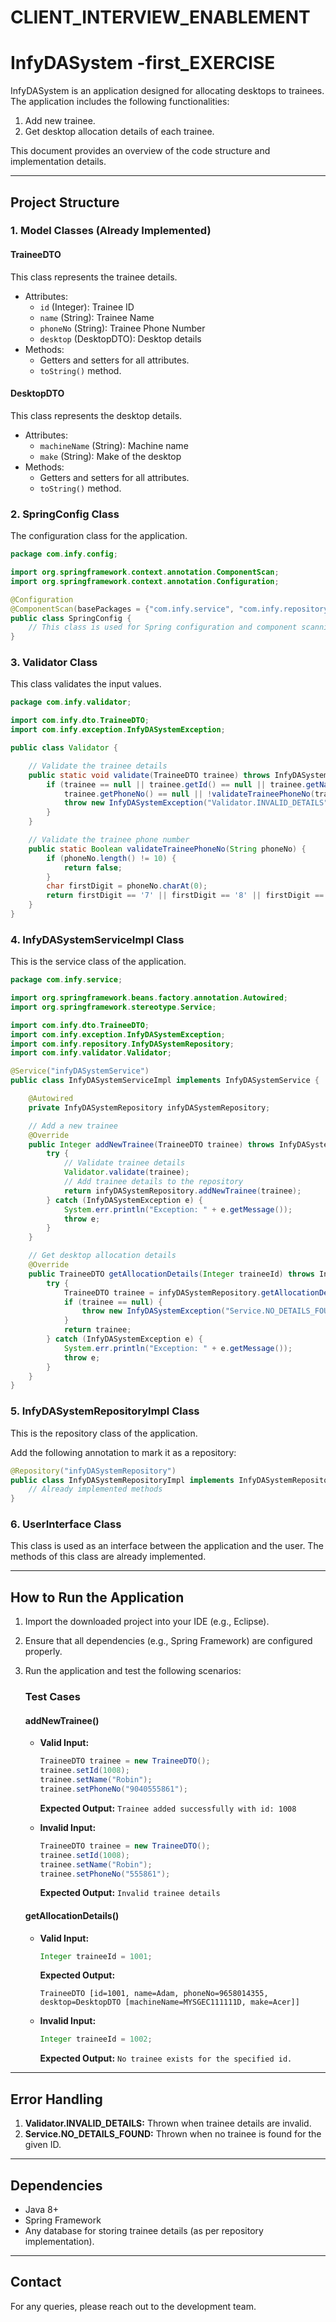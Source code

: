 # CLIENT_INTERVIEW_ENABLEMENT


# InfyDASystem -first_EXERCISE

InfyDASystem is an application designed for allocating desktops to trainees. The application includes the following functionalities:

1. Add new trainee.
2. Get desktop allocation details of each trainee.

This document provides an overview of the code structure and implementation details.

---

## **Project Structure**

### **1. Model Classes (Already Implemented)**

#### **TraineeDTO**
This class represents the trainee details.
- Attributes:
  - `id` (Integer): Trainee ID
  - `name` (String): Trainee Name
  - `phoneNo` (String): Trainee Phone Number
  - `desktop` (DesktopDTO): Desktop details
- Methods:
  - Getters and setters for all attributes.
  - `toString()` method.

#### **DesktopDTO**
This class represents the desktop details.
- Attributes:
  - `machineName` (String): Machine name
  - `make` (String): Make of the desktop
- Methods:
  - Getters and setters for all attributes.
  - `toString()` method.

### **2. SpringConfig Class**
The configuration class for the application.

```java
package com.infy.config;

import org.springframework.context.annotation.ComponentScan;
import org.springframework.context.annotation.Configuration;

@Configuration
@ComponentScan(basePackages = {"com.infy.service", "com.infy.repository"})
public class SpringConfig {
    // This class is used for Spring configuration and component scanning
}
```

### **3. Validator Class**
This class validates the input values.

```java
package com.infy.validator;

import com.infy.dto.TraineeDTO;
import com.infy.exception.InfyDASystemException;

public class Validator {

    // Validate the trainee details
    public static void validate(TraineeDTO trainee) throws InfyDASystemException {
        if (trainee == null || trainee.getId() == null || trainee.getName() == null ||
            trainee.getPhoneNo() == null || !validateTraineePhoneNo(trainee.getPhoneNo())) {
            throw new InfyDASystemException("Validator.INVALID_DETAILS");
        }
    }

    // Validate the trainee phone number
    public static Boolean validateTraineePhoneNo(String phoneNo) {
        if (phoneNo.length() != 10) {
            return false;
        }
        char firstDigit = phoneNo.charAt(0);
        return firstDigit == '7' || firstDigit == '8' || firstDigit == '9';
    }
}
```

### **4. InfyDASystemServiceImpl Class**
This is the service class of the application.

```java
package com.infy.service;

import org.springframework.beans.factory.annotation.Autowired;
import org.springframework.stereotype.Service;

import com.infy.dto.TraineeDTO;
import com.infy.exception.InfyDASystemException;
import com.infy.repository.InfyDASystemRepository;
import com.infy.validator.Validator;

@Service("infyDASystemService")
public class InfyDASystemServiceImpl implements InfyDASystemService {

    @Autowired
    private InfyDASystemRepository infyDASystemRepository;

    // Add a new trainee
    @Override
    public Integer addNewTrainee(TraineeDTO trainee) throws InfyDASystemException {
        try {
            // Validate trainee details
            Validator.validate(trainee);
            // Add trainee details to the repository
            return infyDASystemRepository.addNewTrainee(trainee);
        } catch (InfyDASystemException e) {
            System.err.println("Exception: " + e.getMessage());
            throw e;
        }
    }

    // Get desktop allocation details
    @Override
    public TraineeDTO getAllocationDetails(Integer traineeId) throws InfyDASystemException {
        try {
            TraineeDTO trainee = infyDASystemRepository.getAllocationDetails(traineeId);
            if (trainee == null) {
                throw new InfyDASystemException("Service.NO_DETAILS_FOUND");
            }
            return trainee;
        } catch (InfyDASystemException e) {
            System.err.println("Exception: " + e.getMessage());
            throw e;
        }
    }
}
```

### **5. InfyDASystemRepositoryImpl Class**
This is the repository class of the application.

Add the following annotation to mark it as a repository:

```java
@Repository("infyDASystemRepository")
public class InfyDASystemRepositoryImpl implements InfyDASystemRepository {
    // Already implemented methods
}
```

### **6. UserInterface Class**
This class is used as an interface between the application and the user. The methods of this class are already implemented.

---

## **How to Run the Application**

1. Import the downloaded project into your IDE (e.g., Eclipse).
2. Ensure that all dependencies (e.g., Spring Framework) are configured properly.
3. Run the application and test the following scenarios:

   ### **Test Cases**

   #### **addNewTrainee()**
   - **Valid Input:**
     ```java
     TraineeDTO trainee = new TraineeDTO();
     trainee.setId(1008);
     trainee.setName("Robin");
     trainee.setPhoneNo("9040555861");
     ```
     **Expected Output:** `Trainee added successfully with id: 1008`

   - **Invalid Input:**
     ```java
     TraineeDTO trainee = new TraineeDTO();
     trainee.setId(1008);
     trainee.setName("Robin");
     trainee.setPhoneNo("555861");
     ```
     **Expected Output:** `Invalid trainee details`

   #### **getAllocationDetails()**
   - **Valid Input:**
     ```java
     Integer traineeId = 1001;
     ```
     **Expected Output:**
     ```
     TraineeDTO [id=1001, name=Adam, phoneNo=9658014355, desktop=DesktopDTO [machineName=MYSGEC111111D, make=Acer]]
     ```

   - **Invalid Input:**
     ```java
     Integer traineeId = 1002;
     ```
     **Expected Output:** `No trainee exists for the specified id.`

---

## **Error Handling**

1. **Validator.INVALID_DETAILS:** Thrown when trainee details are invalid.
2. **Service.NO_DETAILS_FOUND:** Thrown when no trainee is found for the given ID.

---

## **Dependencies**

- Java 8+
- Spring Framework
- Any database for storing trainee details (as per repository implementation).

---

## **Contact**
For any queries, please reach out to the development team.

